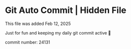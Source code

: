 # Git Auto Commit | Hidden File

This file was added Feb 12, 2025

Just for fun and keeping my daily git commit active 🤪

commit number: 24131
